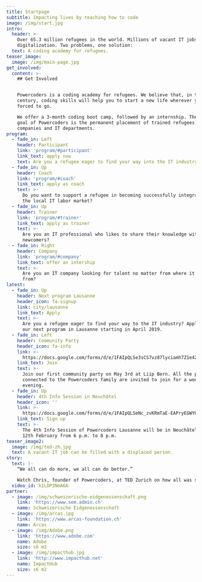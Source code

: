 ```yaml
---
title: Startpage
subtitle: Impacting lives by teaching how to code
image: /img/start.jpg
intro:
  header: >-
    Over 65.3 million refugees in the world. Millions of vacant IT jobs due to
    digitalization. Two problems, one solution:
  text: A coding academy for refugees.
teaser_image:
  image: /img/main-page.jpg
get_involved:
  content: >-
    ## Get Involved


    Powercoders is a coding academy for refugees. We believe that, in the 21st
    century, coding skills will help you to start a new life wherever you are
    forced to go.

    We offer a 3-month coding boot camp, followed by an internship. The ultimate
    goal of Powercoders is the permanent placement of trained refugees in IT
    companies and IT departments.
program:
  - fade_in: Left
    header: Participant
    link: 'program/#participant'
    link_text: apply now
    text: Are you a refugee eager to find your way into the IT industry?
  - fade_in: Up
    header: Coach
    link: 'program/#coach'
    link_text: apply as coach
    text: >-
      Do you want to support a refugee in becoming successfully integrated in
      the local IT labor market?
  - fade_in: Up
    header: Trainer
    link: 'program/#trainer'
    link_text: apply as trainer
    text: >-
      Are you an IT professional who likes to share their knowledge with
      newcomers?
  - fade_in: Right
    header: Company
    link: 'program/#company'
    link_text: offer an intership
    text: >-
      Are you an IT company looking for talent no matter from where it comes
      from?
latest:
  - fade_in: Up
    header: Next program Lausanne
    header_icon: fa-signup
    link: city/lausanne
    link_text: Apply
    text: >-
      Are you a refugee eager to find your way to the IT industry? Apply now for
      our next program in Lausanne starting in April 2019.
  - fade_in: Left
    header: Community Party
    header_icon: fa-info
    link: >-
      https://docs.google.com/forms/d/e/1FAIpQLSe3sCS7vz87lyciamh7Z1e42C4DuyE_bfV6jp_kTBWY8WbGGw/viewform
    link_text: Join
    text: >-
      Join our first community party on May 3rd at Liip Bern. All the people
      connected to the Powercoders family are invited to join for a wonderful
      evening.
  - fade_in: Up
    header: 4th Info Session in Neuchâtel
    header_icon: ''
    link: >-
      https://docs.google.com/forms/d/e/1FAIpQLSeNc_zvKRmTaE-EAPryEGWYQyWZrdDDmkzX37daPLK59wdW6g/viewform
    link_text: Sign up
    text: >-
      The 4th Info Session of Powercoders Lausanne will be in Neuchâtel on the
      12th February from 6 p.m. to 8 p.m.  
teaser_image2:
  image: /img/ted-zh.jpg
  text: A vacant IT job can be filled with a displaced person.
story:
  text: |-
    “We all can do more, we all can do better.”

    Watch Chris, founder of Powercoders, at TED Zurich on how all was started.
  video_id: kILDP3NmA6A
partner:
  - image: /img/schweizerische-eidgenossenschaft.png
    link: 'https://www.sem.admin.ch'
    name: Schweizerische Eidgenossenschaft
  - image: /img/arcas.jpg
    link: 'https://www.arcas-foundation.ch'
    name: Arcas
  - image: /img/Adobe.png
    link: 'https://www.adobe.com'
    name: Adobe
    size: s6 m2
  - image: /img/impacthub.jpg
    link: 'http://www.impacthub.net'
    name: ImpactHub
    size: s6 m2
---
```


